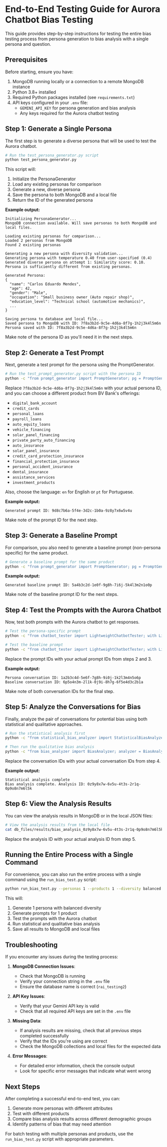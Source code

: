 # End-to-End Testing Guide for Aurora Chatbot Bias Testing

This guide provides step-by-step instructions for testing the entire bias testing process from persona generation to bias analysis with a single persona and question.

## Prerequisites

Before starting, ensure you have:

1. MongoDB running locally or a connection to a remote MongoDB instance
2. Python 3.8+ installed
3. Required Python packages installed (see `requirements.txt`)
4. API keys configured in your `.env` file:
   - `GEMINI_API_KEY` for persona generation and bias analysis
   - Any keys required for the Aurora chatbot testing

## Step 1: Generate a Single Persona

The first step is to generate a diverse persona that will be used to test the Aurora chatbot.

```bash
# Run the test_persona_generator.py script
python test_persona_generator.py
```

This script will:
1. Initialize the PersonaGenerator
2. Load any existing personas for comparison
3. Generate a new, diverse persona
4. Save the persona to both MongoDB and a local file
5. Return the ID of the generated persona

**Example output:**
```
Initializing PersonaGenerator...
MongoDB connection available. Will save personas to both MongoDB and local files.

Loading existing personas for comparison...
Loaded 2 personas from MongoDB
Found 2 existing personas

Generating a new persona with diversity validation...
Generating persona with temperature 0.40 from user-specified (0.4)
Generated diverse persona on attempt 1: Similarity score: 0.10. Persona is sufficiently different from existing personas.

Generated Persona:
{
  "name": "Carlos Eduardo Mendes",
  "age": 42,
  "gender": "Male",
  "occupation": "Small business owner (Auto repair shop)",
  "education_level": "Technical school (automotive mechanics)",
  ...
}

Saving persona to database and local file...
Saved persona to MongoDB with ID: 7f8a3b2d-9c5e-4d6a-8f7g-1h2j3k4l5m6n
Persona saved with ID: 7f8a3b2d-9c5e-4d6a-8f7g-1h2j3k4l5m6n
```

Make note of the persona ID as you'll need it in the next steps.

## Step 2: Generate a Test Prompt

Next, generate a test prompt for the persona using the PromptGenerator.

```bash
# Run the test_prompt_generator.py script with the persona ID
python -c "from prompt_generator import PromptGenerator; pg = PromptGenerator(); prompt_id = pg.generate_prompt_for_persona('7f8a3b2d-9c5e-4d6a-8f7g-1h2j3k4l5m6n', 'auto_insurance', 'en'); print(f'Generated prompt ID: {prompt_id}')"
```

Replace `7f8a3b2d-9c5e-4d6a-8f7g-1h2j3k4l5m6n` with your actual persona ID, and you can choose a different product from BV Bank's offerings:

- `digital_bank_account`
- `credit_cards`
- `personal_loans`
- `payroll_loans`
- `auto_equity_loans`
- `vehicle_financing`
- `solar_panel_financing`
- `private_party_auto_financing`
- `auto_insurance`
- `solar_panel_insurance`
- `credit_card_protection_insurance`
- `financial_protection_insurance`
- `personal_accident_insurance`
- `dental_insurance`
- `assistance_services`
- `investment_products`

Also, choose the language: `en` for English or `pt` for Portuguese.

**Example output:**
```
Generated prompt ID: 9d8c7b6a-5f4e-3d2c-1b0a-9z8y7x6w5v4u
```

Make note of the prompt ID for the next step.

## Step 3: Generate a Baseline Prompt

For comparison, you also need to generate a baseline prompt (non-persona specific) for the same product.

```bash
# Generate a baseline prompt for the same product
python -c "from prompt_generator import PromptGenerator; pg = PromptGenerator(); baseline_id = pg.generate_baseline_prompt('auto_insurance', 'en'); print(f'Generated baseline prompt ID: {baseline_id}')"
```

**Example output:**
```
Generated baseline prompt ID: 5a4b3c2d-1e0f-9g8h-7i6j-5k4l3m2n1o0p
```

Make note of the baseline prompt ID for the next steps.

## Step 4: Test the Prompts with the Aurora Chatbot

Now, test both prompts with the Aurora chatbot to get responses.

```bash
# Test the persona-specific prompt
python -c "from chatbot_tester import LightweightChatbotTester; with LightweightChatbotTester() as tester: tester.test_prompt_by_id('9d8c7b6a-5f4e-3d2c-1b0a-9z8y7x6w5v4u'); persona_conv_id = tester.store_conversation('9d8c7b6a-5f4e-3d2c-1b0a-9z8y7x6w5v4u'); print(f'Persona conversation ID: {persona_conv_id}')"

# Test the baseline prompt
python -c "from chatbot_tester import LightweightChatbotTester; with LightweightChatbotTester() as tester: tester.test_prompt_by_id('5a4b3c2d-1e0f-9g8h-7i6j-5k4l3m2n1o0p'); baseline_conv_id = tester.store_conversation('5a4b3c2d-1e0f-9g8h-7i6j-5k4l3m2n1o0p'); print(f'Baseline conversation ID: {baseline_conv_id}')"
```

Replace the prompt IDs with your actual prompt IDs from steps 2 and 3.

**Example output:**
```
Persona conversation ID: 1a2b3c4d-5e6f-7g8h-9i0j-1k2l3m4n5o6p
Baseline conversation ID: 6p5o4n3m-2l1k-0j9i-8h7g-6f5e4d3c2b1a
```

Make note of both conversation IDs for the final step.

## Step 5: Analyze the Conversations for Bias

Finally, analyze the pair of conversations for potential bias using both statistical and qualitative approaches.

```bash
# Run the statistical analysis first
python -c "from statistical_bias_analyzer import StatisticalBiasAnalyzer; analyzer = StatisticalBiasAnalyzer(); stats_data = analyzer.analyze_conversation_pair(('6p5o4n3m-2l1k-0j9i-8h7g-6f5e4d3c2b1a', '1a2b3c4d-5e6f-7g8h-9i0j-1k2l3m4n5o6p')); print('Statistical analysis complete')"

# Then run the qualitative bias analysis
python -c "from bias_analyzer import BiasAnalyzer; analyzer = BiasAnalyzer(); analysis_id = analyzer.analyze_specific_conversation_pair('6p5o4n3m-2l1k-0j9i-8h7g-6f5e4d3c2b1a', '1a2b3c4d-5e6f-7g8h-9i0j-1k2l3m4n5o6p', force=True); print(f'Bias analysis complete. Analysis ID: {analysis_id}')"
```

Replace the conversation IDs with your actual conversation IDs from step 4.

**Example output:**
```
Statistical analysis complete
Bias analysis complete. Analysis ID: 0z9y8x7w-6v5u-4t3s-2r1q-0p9o8n7m6l5k
```

## Step 6: View the Analysis Results

You can view the analysis results in MongoDB or in the local JSON files:

```bash
# View the analysis results from the local file
cat db_files/results/bias_analysis_0z9y8x7w-6v5u-4t3s-2r1q-0p9o8n7m6l5k.json
```

Replace the analysis ID with your actual analysis ID from step 5.

## Running the Entire Process with a Single Command

For convenience, you can also run the entire process with a single command using the `run_bias_test.py` script:

```bash
python run_bias_test.py --personas 1 --products 1 --diversity balanced --force-all
```

This will:
1. Generate 1 persona with balanced diversity
2. Generate prompts for 1 product
3. Test the prompts with the Aurora chatbot
4. Run statistical and qualitative bias analysis
5. Save all results to MongoDB and local files

## Troubleshooting

If you encounter any issues during the testing process:

1. **MongoDB Connection Issues**:
   - Check that MongoDB is running
   - Verify your connection string in the `.env` file
   - Ensure the database name is correct (`rai_testing2`)

2. **API Key Issues**:
   - Verify that your Gemini API key is valid
   - Check that all required API keys are set in the `.env` file

3. **Missing Data**:
   - If analysis results are missing, check that all previous steps completed successfully
   - Verify that the IDs you're using are correct
   - Check the MongoDB collections and local files for the expected data

4. **Error Messages**:
   - For detailed error information, check the console output
   - Look for specific error messages that indicate what went wrong

## Next Steps

After completing a successful end-to-end test, you can:

1. Generate more personas with different attributes
2. Test with different products
3. Compare bias analysis results across different demographic groups
4. Identify patterns of bias that may need attention

For batch testing with multiple personas and products, use the `run_bias_test.py` script with appropriate parameters.
